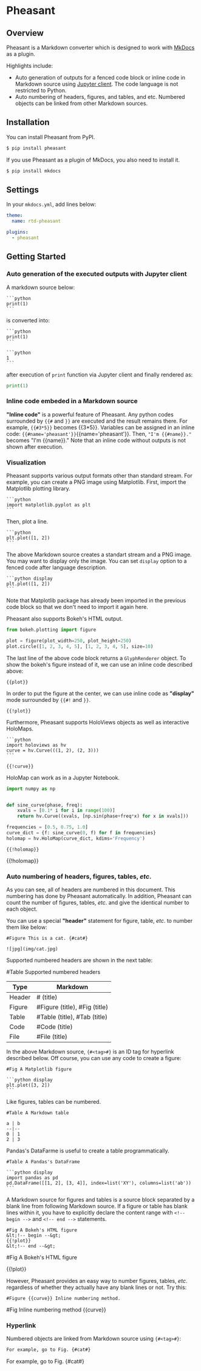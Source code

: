 # Pheasant

## Overview

Pheasant is a Markdown converter which is designed to work with [MkDocs](http://www.mkdocs.org/) as a plugin.

Highlights include:

+ Auto generation of outputs for a fenced code block or inline code in Markdown source using [Jupyter client](https://jupyter-client.readthedocs.io/en/stable/). The code language is not restricted to Python.
+ Auto numbering of headers, figures, and tables, and etc. Numbered objects can be linked from other Markdown sources.

## Installation

You can install Pheasant from PyPI.

~~~bash
$ pip install pheasant
~~~

If you use Pheasant as a plugin of MkDocs, you also need to install it.

~~~bash
$ pip install mkdocs
~~~

## Settings

In your `mkdocs.yml`, add lines below:

~~~yaml
theme:
  name: rtd-pheasant

plugins:
  - pheasant
~~~

## Getting Started

### Auto generation of the executed outputs with Jupyter client

A markdown source below:

~~~
```python
print(1)
```
~~~

is converted into:

~~~
```python
print(1)
```

```python
1
```
~~~

after execution of `print` function via Jupyter client and finally rendered as:

```python
print(1)
```

### Inline code embeded in a Markdown source

**"Inline code"** is a powerful feature of Pheasant. Any python codes surrounded by `{{#` and `}}` are executed and the result remains there. For example, `{{#3*5}}` becomes {{3*5}}. Variables can be assigned in an inline code: `{{#name='pheasant'}}`{{name='pheasant'}}. Then, `"I'm {{#name}}."` becomes "I'm {{name}}." Note that an inline code without outputs is not shown after execution.

### Visualization

Pheasant supports various output formats other than standard stream. For example, you can create a PNG image using Matplotlib. First, import the Matplotlib plotting library.

~~~copy
```python
import matplotlib.pyplot as plt
```
~~~

Then, plot a line.

~~~copy
```python
plt.plot([1, 2])
```
~~~

The above Markdown source creates a standart stream and a PNG image. You may want to display only the image. You can set `display` option to a fenced code after language description.

~~~
```python display
plt.plot([1, 2])
```
~~~

Note that Matplotlib package has already been imported in the previous code block so that we don't need to import it again here.

Pheasant also supports Bokeh's HTML output.

```python
from bokeh.plotting import figure

plot = figure(plot_width=250, plot_height=250)
plot.circle([1, 2, 3, 4, 5], [1, 2, 3, 4, 5], size=10)
```

The last line of the above code block returns a `GlyphRenderer` object. To show the bokeh's figure instead of it, we can use an inline code described above:

~~~copy
{{plot}}
~~~

In order to put the figure at the center, we can use inline code as **"display"** mode surrounded by `{{#!` and `}}`.

~~~copy
{{!plot}}
~~~

Furthermore, Pheasant supports HoloViews objects as well as interactive HoloMaps.

~~~copy
```python
import holoviews as hv
curve = hv.Curve(((1, 2), (2, 3)))
```

{{!curve}}
~~~

HoloMap can work as in a Jupyter Notebook.

```python
import numpy as np


def sine_curve(phase, freq):
    xvals = [0.1* i for i in range(100)]
    return hv.Curve((xvals, [np.sin(phase+freq*x) for x in xvals]))

frequencies = [0.5, 0.75, 1.0]
curve_dict = {f: sine_curve(0, f) for f in frequencies}
holomap = hv.HoloMap(curve_dict, kdims='Frequency')
```

~~~
{{!holomap}}
~~~

{{!holomap}}


### Auto numbering of headers, figures, tables, *etc*.

As you can see, all of headers are numbered in this document. This numbering has done by Pheasant automatically. In addition, Pheasant can count the number of figures, tables, *etc*. and give the identical number to each object.

You can use a special **"header"** statement for figure, table, *etc*. to number them like below:

~~~copy
#Figure This is a cat. {#cat#}

![jpg](img/cat.jpg)
~~~

Supported numbered headers are shown in the next table:


#Table Supported numbered headers

Type   | Markdown
-------|-------------------------------
Header | # (title)
Figure | #Figure (title), #Fig (title)
Table  | #Table (title), #Tab (title)
Code   | #Code (title)
File   | #File (title)

In the above Markdown source, `{#<tag>#}` is an ID tag for hyperlink described below. Off course, you can use any code to create a figure:

~~~copy
#Fig A Matplotlib figure

```python display
plt.plot([3, 2])
```
~~~

Like figures, tables can be numbered.

~~~copy
#Table A Markdown table

a | b
--|--
0 | 1
2 | 3
~~~

Pandas's DataFarme is useful to create a table programmatically.

~~~copy
#Table A Pandas's DataFrame

```python display
import pandas as pd
pd.DataFrame([[1, 2], [3, 4]], index=list('XY'), columns=list('ab'))
```
~~~

A Markdown source for figures and tables is a source block separated by a blank line from following Markdown source. If a figure or table has blank lines within it, you have to explicitly declare the content range with `<!-- begin -->` and `<!-- end -->` statements.

~~~
#Fig A Bokeh's HTML figure
&lt;!-- begin --&gt;
{{!plot}}
&lt;!-- end --&gt;
~~~

#Fig A Bokeh's HTML figure
<!-- begin -->
{{!plot}}
<!-- end -->

However, Pheasant provides an easy way to number figures, tables, *etc*. regardless of whether they actually have any blank lines or not. Try this:

~~~
#Figure {{curve}} Inline numbering method.
~~~

#Fig Inline numbering method {{curve}}

### Hyperlink

Numbered objects are linked from Markdown source using `{#<tag>#}`:

~~~markdown
For example, go to Fig. {#cat#}
~~~

For example, go to Fig. {#cat#}
